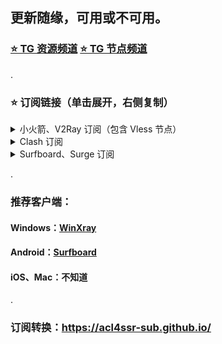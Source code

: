## 更新随缘，可用或不可用。

### [⭐️ TG 资源频道](https://t.me/yzc020) [⭐️ TG 节点频道](https://t.me/yzcjd)

.

### ⭐️ 订阅链接（单击展开，右侧复制）

<details>
<summary>小火箭、V2Ray 订阅（包含 Vless 节点）</summary>

```
https://raw.githubusercontent.com/yzcjd/jiedian/main/%40yzcjd
```
</details>

<details>
<summary>Clash 订阅</summary>

```
https://sub.id9.cc/sub?target=clash&new_name=true&url=https%3A%2F%2Fraw.githubusercontent.com%2Fyzcjd%2Fjiedian%2Fmain%2F%2540yzcjd&insert=false&config=https%3A%2F%2Fraw.githubusercontent.com%2FACL4SSR%2FACL4SSR%2Fmaster%2FClash%2Fconfig%2FACL4SSR_Online_Mini_MultiCountry.ini
```
</details>

<details>
<summary>Surfboard、Surge 订阅</summary>

```
https://api.dler.io/sub?target=surfboard&url=https%3A%2F%2Fraw.githubusercontent.com%2Fyzcjd%2Fjiedian%2Fmain%2F%2540yzcjd&insert=false&config=https%3A%2F%2Fraw.githubusercontent.com%2FACL4SSR%2FACL4SSR%2Fmaster%2FClash%2Fconfig%2FACL4SSR_Online_Mini_MultiCountry.ini
```
</details>

.

### 推荐客户端：
#### Windows：[WinXray](https://github.com/woohong666/win-xray)
#### Android：[Surfboard](https://t.me/surfboardnews)
#### iOS、Mac：不知道

.

### 订阅转换：https://acl4ssr-sub.github.io/

